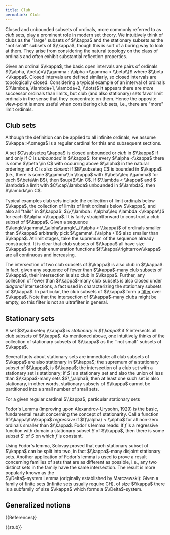 ```yaml
---
title: Club
permalink: Club
---
```



Closed and unbounded subsets of ordinals, more commonly referred to as *club* sets, play a prominent role in modern set theory. We intuitively think of clubs as the "large" subsets of $\\kappa$ and the stationary subsets as the "not small" subsets of $\\kappa$, though this is sort of a boring way to look at them. They arise from considering the natural topology on the class of ordinals and often exhibit substantial reflection properties.

Given an ordinal $\\kappa$, the basic open intervals are pairs of ordinals $(\\alpha, \\beta)=\\{\\gamma : \\alpha <\\gamma < \\beta\\}$ where $\\beta <\\kappa$. Closed intervals are defined similarly, so closed intervals are topologically closed.
Considering a typical example of an interval of ordinals $[\\lambda, \\lambda+1, \\lambda+2, \\dots)$ it appears there are *more* successor ordinals than limits, but club (and also stationary) sets favor limit ordinals in the sense that they concentrate on them. Hence the opposite view-point is more useful when considering club sets, i.e., there are "more" limit ordinals.

## Club sets

Although the definition can be applied to all infinite ordinals, we assume $\\kappa >\\omega$ is a regular cardinal for this and subsequent sections. 

A set $C\\subseteq \\kappa$ is closed unbounded or *club* in $\\kappa$ if and only if $C$ is *unbounded* in $\\kappa$: for every $\\alpha <\\kappa$ there is some $\\beta \\in C$ with occurring above $\\alpha$ in the natural ordering; and $C$ is also *closed*: if $B\\subseteq C$ is bounded in $\\kappa$ (i.e., there is some $\\gamma\\in \\kappa$ with $\\beta\\leq \\gamma$ for each $\\beta\\in B$), then $sup(B)\\in C$. If $\\lambda < \\kappa$ and $ \\lambda$ a limit with $C\\cap\\lambda$ unbounded in $\\lambda$, then $\\lambda\\in C$.

Typical examples club sets include the collection of limit ordinals below $\\kappa$, the collection of limits of limit ordinals below $\\kappa$, and also all "tails" in $\\kappa$: $\\{\\lambda : \\alpha\\leq \\lambda <\\kappa\\}$ for each $\\alpha <\\kappa$. It is fairly straightforward to construct a club subset of $\\kappa$. Given a sequence $\\langle\\gamma\_\\alpha\\rangle\_{\\alpha < \\kappa}$ of ordinals smaller than $\\kappa$ arbitrarily pick $\\gamma\_{\\alpha +1}$ also smaller than $\\kappa$. At limit stages, take the supremum of the sequence already constructed. It is clear that club subsets of $\\kappa$ all have size $\\kappa$ and their enumeration functions $f:\\kappa\\rightarrow\\kappa$ are all continuous and increasing.

The intersection of two club subsets of $\\kappa$ is also club in $\\kappa$. In fact, given any sequence of fewer than $\\kappa$-many club subsets of $\\kappa$, their intersection is also club in $\\kappa$. Further, any collection of fewer than $\\kappa$-many club subsets is also closed under *diagonal* intersections, a fact used in characterizing the stationary subsets of $\\kappa$. In particular, the club subsets of $\\kappa$ form a [filter](Filter "Filter") over $\\kappa$. Note that the intersection of $\\kappa$-many clubs might be empty, so this filter is not an ultrafilter in general.

## Stationary sets

A set $S\\subseteq \\kappa$ is *stationary in $\\kappa$* if  $S$ intersects all club subsets of $\\kappa$. As mentioned above, one intuitively thinks of the collection of stationary subsets of $\\kappa$ as the ``not small" subsets of $\\kappa$.
 
Several facts about stationary sets are immediate: all club subsets of $\\kappa$ are also stationary in $\\kappa$; the supremum of a stationary subset of $\\kappa$, is $\\kappa$; the intersection of a club set with a stationary set is stationary; if $S$ is a stationary set and also the union of less than $\\kappa$-many sets $S\_\\alpha$, then at least one such set is also stationary, in other words, stationary subsets of $\\kappa$ cannot be partitioned into a small number of small sets.

For a given regular cardinal $\\kappa$, particular stationary sets 
 

Fodor's Lemma (improving upon Alexandrov-Urysohn, 1929) is the basic, fundamental result concerning the concept of stationarity. Call a function $f:\\kappa\\to\\kappa$ *regressive* if $f(\\alpha) < \\alpha$ for all non-zero ordinals smaller than $\\kappa$. Fodor's lemma reads: If $f$ is a regressive function with domain a stationary subset $S$ of $\\kappa$, then there is some subset $S'$ of $S$ on which $f$ is constant.

Using Fodor's lemma, Solovay proved that each stationary subset  of $\\kappa$ can be split into two, in fact $\\kappa$-many disjoint stationary sets. Another application of Fodor's lemma is used to prove a result concerning families of sets that are as different as possible, i.e., any two distinct sets in the family have the same intersection. The result is more popularly known as the  
$\\Delta$-system Lemma (originally established by Marczewski): Given a family of finite sets (infinite sets usually require CH), of size $\\kappa$ there is a subfamily of size $\\kappa$ which forms a $\\Delta$-system.

## Generalized notions



{{References}}

{{stub}}

